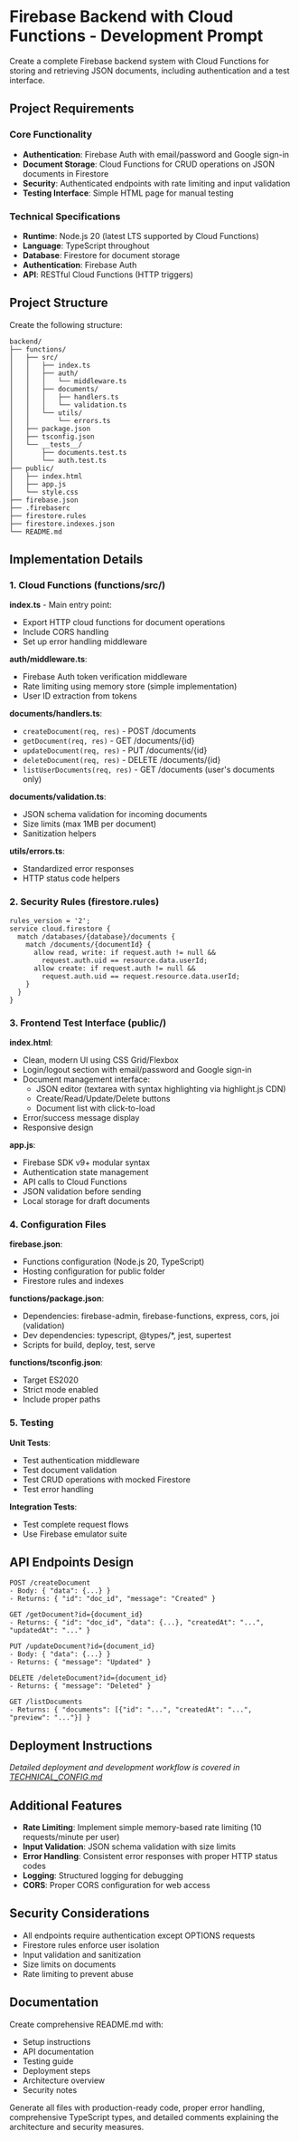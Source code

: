 # Firebase Backend with Cloud Functions - Development Prompt

Create a complete Firebase backend system with Cloud Functions for storing and retrieving JSON documents, including authentication and a test interface.

## Project Requirements

### Core Functionality
- **Authentication**: Firebase Auth with email/password and Google sign-in
- **Document Storage**: Cloud Functions for CRUD operations on JSON documents in Firestore
- **Security**: Authenticated endpoints with rate limiting and input validation
- **Testing Interface**: Simple HTML page for manual testing

### Technical Specifications
- **Runtime**: Node.js 20 (latest LTS supported by Cloud Functions)
- **Language**: TypeScript throughout
- **Database**: Firestore for document storage
- **Authentication**: Firebase Auth
- **API**: RESTful Cloud Functions (HTTP triggers)

## Project Structure
Create the following structure:
```
backend/
├── functions/
│   ├── src/
│   │   ├── index.ts
│   │   ├── auth/
│   │   │   └── middleware.ts
│   │   ├── documents/
│   │   │   ├── handlers.ts
│   │   │   └── validation.ts
│   │   └── utils/
│   │       └── errors.ts
│   ├── package.json
│   ├── tsconfig.json
│   └── __tests__/
│       ├── documents.test.ts
│       └── auth.test.ts
├── public/
│   ├── index.html
│   ├── app.js
│   └── style.css
├── firebase.json
├── .firebaserc
├── firestore.rules
├── firestore.indexes.json
└── README.md
```

## Implementation Details

### 1. Cloud Functions (functions/src/)

**index.ts** - Main entry point:
- Export HTTP cloud functions for document operations
- Include CORS handling
- Set up error handling middleware

**auth/middleware.ts**:
- Firebase Auth token verification middleware
- Rate limiting using memory store (simple implementation)
- User ID extraction from tokens

**documents/handlers.ts**:
- `createDocument(req, res)` - POST /documents
- `getDocument(req, res)` - GET /documents/{id}
- `updateDocument(req, res)` - PUT /documents/{id}
- `deleteDocument(req, res)` - DELETE /documents/{id}
- `listUserDocuments(req, res)` - GET /documents (user's documents only)

**documents/validation.ts**:
- JSON schema validation for incoming documents
- Size limits (max 1MB per document)
- Sanitization helpers

**utils/errors.ts**:
- Standardized error responses
- HTTP status code helpers

### 2. Security Rules (firestore.rules)
```
rules_version = '2';
service cloud.firestore {
  match /databases/{database}/documents {
    match /documents/{documentId} {
      allow read, write: if request.auth != null && 
        request.auth.uid == resource.data.userId;
      allow create: if request.auth != null && 
        request.auth.uid == request.resource.data.userId;
    }
  }
}
```

### 3. Frontend Test Interface (public/)

**index.html**:
- Clean, modern UI using CSS Grid/Flexbox
- Login/logout section with email/password and Google sign-in
- Document management interface:
    - JSON editor (textarea with syntax highlighting via highlight.js CDN)
    - Create/Read/Update/Delete buttons
    - Document list with click-to-load
- Error/success message display
- Responsive design

**app.js**:
- Firebase SDK v9+ modular syntax
- Authentication state management
- API calls to Cloud Functions
- JSON validation before sending
- Local storage for draft documents

### 4. Configuration Files

**firebase.json**:
- Functions configuration (Node.js 20, TypeScript)
- Hosting configuration for public folder
- Firestore rules and indexes

**functions/package.json**:
- Dependencies: firebase-admin, firebase-functions, express, cors, joi (validation)
- Dev dependencies: typescript, @types/*, jest, supertest
- Scripts for build, deploy, test, serve

**functions/tsconfig.json**:
- Target ES2020
- Strict mode enabled
- Include proper paths

### 5. Testing

**Unit Tests**:
- Test authentication middleware
- Test document validation
- Test CRUD operations with mocked Firestore
- Test error handling

**Integration Tests**:
- Test complete request flows
- Use Firebase emulator suite

## API Endpoints Design

```
POST /createDocument
- Body: { "data": {...} }
- Returns: { "id": "doc_id", "message": "Created" }

GET /getDocument?id={document_id}
- Returns: { "id": "doc_id", "data": {...}, "createdAt": "...", "updatedAt": "..." }

PUT /updateDocument?id={document_id}
- Body: { "data": {...} }
- Returns: { "message": "Updated" }

DELETE /deleteDocument?id={document_id}
- Returns: { "message": "Deleted" }

GET /listDocuments
- Returns: { "documents": [{"id": "...", "createdAt": "...", "preview": "..."}] }
```

## Deployment Instructions

*Detailed deployment and development workflow is covered in [TECHNICAL_CONFIG.md](../TECHNICAL_CONFIG.md)*

## Additional Features

- **Rate Limiting**: Implement simple memory-based rate limiting (10 requests/minute per user)
- **Input Validation**: JSON schema validation with size limits
- **Error Handling**: Consistent error responses with proper HTTP status codes
- **Logging**: Structured logging for debugging
- **CORS**: Proper CORS configuration for web access

## Security Considerations

- All endpoints require authentication except OPTIONS requests
- Firestore rules enforce user isolation
- Input validation and sanitization
- Size limits on documents
- Rate limiting to prevent abuse

## Documentation

Create comprehensive README.md with:
- Setup instructions
- API documentation
- Testing guide
- Deployment steps
- Architecture overview
- Security notes

Generate all files with production-ready code, proper error handling, comprehensive TypeScript types, and detailed comments explaining the architecture and security measures.